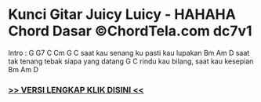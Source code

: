 
 # Kunci Gitar Juicy Luicy - HAHAHA Chord Dasar ©ChordTela.com dc7v1


Intro : G G7 C Cm G C saat kau senang ku pasti kau lupakan Bm Am D saat tak tenang tebak siapa yang datang G C rindu kau bilang, saat kau kesepian Bm Am D

###  <a href="https://shortlighzx.web.app?sq=Kunci Gitar Juicy Luicy - HAHAHA Chord Dasar ©ChordTela.com"> >> VERSI LENGKAP KLIK DISINI << </a>
